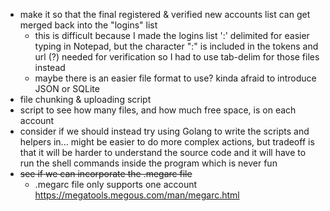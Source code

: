 - make it so that the final registered & verified new accounts list can get merged back into the "logins" list
  - this is difficult because I made the logins list ':' delimited for easier typing in Notepad, but the character ":" is included in the tokens and url (?) needed for verification so I had to use tab-delim for those files instead
  - maybe there is an easier file format to use? kinda afraid to introduce JSON or SQLite
- file chunking & uploading script
- script to see how many files, and how much free space, is on each account
- consider if we should instead try using Golang to write the scripts and helpers in... might be easier to do more complex actions, but tradeoff is that it will be harder to understand the source code and it will have to run the shell commands inside the program which is never fun
- ~~see if we can incorporate the .megarc file~~
  - .megarc file only supports one account https://megatools.megous.com/man/megarc.html
